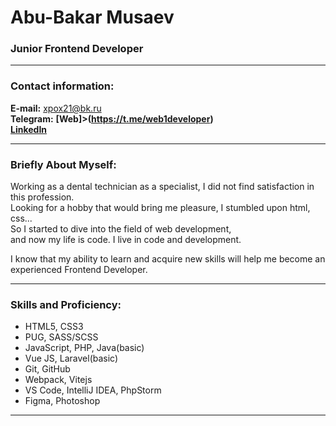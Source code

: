 # Abu-Bakar Musaev
### Junior Frontend Developer
---

### Contact information:
**E-mail:** xpox21@bk.ru<br>
**Telegram:** <b>[Web]>(https://t.me/web1developer)</b><br>
**[LinkedIn](https://www.linkedin.com/in/abu-bakar-musaev-b7a704216)**

---

### Briefly About Myself:

Working as a dental technician as a specialist, I did not find satisfaction in this profession.<br>
Looking for a hobby that would bring me pleasure, I stumbled upon html, css...<br>
So I started to dive into the field of web development,<br>
and now my life is code. I live in code and development.<br>

I know that my ability to learn and acquire new skills will help me become an experienced Frontend Developer.<br>

---

### Skills and Proficiency:

- HTML5, CSS3
- PUG, SASS/SCSS
- JavaScript, PHP, Java(basic)
- Vue JS, Laravel(basic)
- Git, GitHub
- Webpack, Vitejs
- VS Code, IntelliJ IDEA, PhpStorm
- Figma, Photoshop

---

